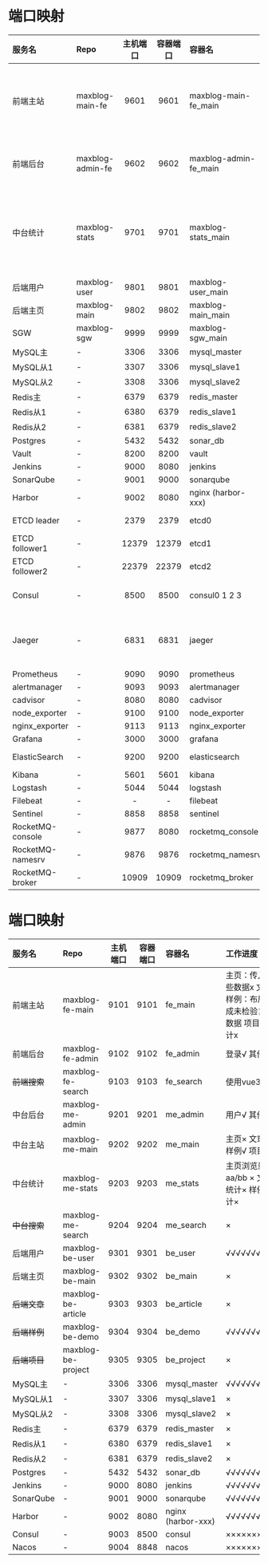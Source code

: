 # 端口映射

| 服务名              | Repo             | 主机端口  | 容器端口  | 容器名                   | 工作进度                                                |
|:-----------------|:-----------------|:-----:|:-----:|:----------------------|:----------------------------------------------------|
| 前端主站             | maxblog-main-fe  | 9601  | 9601  | maxblog-main-fe_main  | 主页：传入哪些数据x 文章√ 样例：布局完成未检验复杂数据 项目× 统计x               |
| 前端后台             | maxblog-admin-fe | 9602  | 9602  | maxblog-admin-fe_main | 登录√ 文章√ 文章标签× 样例× 项目× 统计× 主页×                       |
| 中台统计             | maxblog-stats    | 9701  | 9701  | maxblog-stats_main    | 主页浏览量aa/bb ×  文章统计× 样例统计× 不与数据库相连，直接与主页后端通信         |
| 后端用户             | maxblog-user     | 9801  | 9801  | maxblog-user_main     | √√√√√√√√√                                           |
| 后端主页             | maxblog-main     | 9802  | 9802  | maxblog-main_main     | √√√√√√√√√                                           |
| SGW              | maxblog-sgw      | 9999  | 9999  | maxblog-sgw_main      | √√√√√√√√√√                                          |
| MySQL主           | -                | 3306  | 3306  | mysql_master          | √√√√√√√√√√                                          |
| MySQL从1          | -                | 3307  | 3306  | mysql_slave1          | ×                                                   |
| MySQL从2          | -                | 3308  | 3306  | mysql_slave2          | ×                                                   |
| Redis主           | -                | 6379  | 6379  | redis_master          | √√√√√√√√√√                                          |
| Redis从1          | -                | 6380  | 6379  | redis_slave1          | ×                                                   |
| Redis从2          | -                | 6381  | 6379  | redis_slave2          | ×                                                   |
| Postgres         | -                | 5432  | 5432  | sonar_db              | √√√√√√√√√√                                          |
| Vault            | -                | 8200  | 8200  | vault                 | √√√√√√√√√√                                          |
| Jenkins          | -                | 9000  | 8080  | jenkins               | √√√√√√√√√√                                          |
| SonarQube        | -                | 9001  | 9000  | sonarqube             | √√√√√√√√√√                                          |
| Harbor           | -                | 9002  | 8080  | nginx (harbor-xxx)    | √√√√√√√√√√                                          |
| ETCD leader      | -                | 2379  | 2379  | etcd0                 | √√√√√√√√√√  2380                                    |
| ETCD follower1   | -                | 12379 | 12379 | etcd1                 | √√√√√√√√√√  12380                                   |
| ETCD follower2   | -                | 22379 | 22379 | etcd2                 | √√√√√√√√√√  22380                                   |
| Consul           | -                | 8500  | 8500  | consul0 1 2 3         | √√√√√√√√√√  consul3是client                          |
| Jaeger           | -                | 6831  | 6831  | jaeger                | √√√√√√√√√√  16686是client  6832 5775 5778 14268 9411 |
| Prometheus       | -                | 9090  | 9090  | prometheus            | √√√√√√√√√√                                          |
| alertmanager     | -                | 9093  | 9093  | alertmanager          | √√√√√√√√√√                                          |
| cadvisor         | -                | 8080  | 8080  | cadvisor              | √√√√√√√√√√                                          |
| node_exporter    | -                | 9100  | 9100  | node_exporter         | √√√√√√√√√√                                          |
| nginx_exporter   | -                | 9113  | 9113  | nginx_exporter        | √√√√√√√√√√                                          |
| Grafana          | -                | 3000  | 3000  | grafana               | √√√√√√√√√√                                          |
| ElasticSearch    | -                | 9200  | 9200  | elasticsearch         | √√√√√√√√√√  9300                                    |
| Kibana           | -                | 5601  | 5601  | kibana                | √√√√√√√√√√                                          |
| Logstash         | -                | 5044  | 5044  | logstash              | √√√√√√√√√√                                          |
| Filebeat         | -                |   -   |   -   | filebeat              | √√√√√√√√√√                                          |
| Sentinel         | -                | 8858  | 8858  | sentinel              | √√√√√√√√√√                                          |
| RocketMQ-console | -                | 9877  | 8080  | rocketmq_console      | √√√√√√√√√√                                          |
| RocketMQ-namesrv | -                | 9876  | 9876  | rocketmq_namesrv      | √√√√√√√√√√                                          |
| RocketMQ-broker  | -                | 10909 | 10909 | rocketmq_broker       | √√√√√√√√√√  10911                                   |


# 端口映射

| 服务名       | Repo               | 主机端口 | 容器端口 | 容器名                | 工作进度                                  |
|:----------|:-------------------|:----:|:----:|:-------------------|:--------------------------------------|
| 前端主站      | maxblog-fe-main    | 9101 | 9101 | fe_main            | 主页：传入哪些数据x 文章× 样例：布局完成未检验复杂数据 项目× 统计x |
| 前端后台      | maxblog-fe-admin   | 9102 | 9102 | fe_admin           | 登录√ 其他x                               |
| ~~前端搜索~~  | maxblog-fe-search  | 9103 | 9103 | fe_search          | 使用vue3 ×                              |
| 中台后台      | maxblog-me-admin   | 9201 | 9201 | me_admin           | 用户√ 其他×                               |
| 中台主站      | maxblog-me-main    | 9202 | 9202 | me_main            | 主页× 文章× 样例√ 项目×                       |
| 中台统计      | maxblog-me-stats   | 9203 | 9203 | me_stats           | 主页浏览量aa/bb ×  文章统计× 样例统计×             |
| ~~中台搜索~~  | maxblog-me-search  | 9204 | 9204 | me_search          | ×                                     |
| 后端用户      | maxblog-be-user    | 9301 | 9301 | be_user            | √√√√√√√√√                             |
| 后端主页      | maxblog-be-main    | 9302 | 9302 | be_main            | ×                                     |
| ~~后端文章~~  | maxblog-be-article | 9303 | 9303 | be_article         | ×                                     |
| ~~后端样例~~  | maxblog-be-demo    | 9304 | 9304 | be_demo            | √√√√√√√√√                             |
| ~~后端项目~~  | maxblog-be-project | 9305 | 9305 | be_project         | ×                                     |
| MySQL主    | -                  | 3306 | 3306 | mysql_master       | √√√√√√√√√√                            |
| MySQL从1   | -                  | 3307 | 3306 | mysql_slave1       | ×                                     |
| MySQL从2   | -                  | 3308 | 3306 | mysql_slave2       | ×                                     |
| Redis主    | -                  | 6379 | 6379 | redis_master       | ×                                     |
| Redis从1   | -                  | 6380 | 6379 | redis_slave1       | ×                                     |
| Redis从2   | -                  | 6381 | 6379 | redis_slave2       | ×                                     |
| Postgres  | -                  | 5432 | 5432 | sonar_db           | √√√√√√√√√√                            |
| Jenkins   | -                  | 9000 | 8080 | jenkins            | √√√√√√√√√√                            |
| SonarQube | -                  | 9001 | 9000 | sonarqube          | √√√√√√√√√√                            |
| Harbor    | -                  | 9002 | 8080 | nginx (harbor-xxx) | √√√√√√√√√√                            |
| Consul    | -                  | 9003 | 8500 | consul             | ××××××××××                            |
| Nacos     | -                  | 9004 | 8848 | nacos              | ××××××××××                            |
